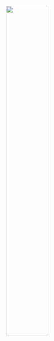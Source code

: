 <a href="https://open.spotify.com/track/520BxaPgBQSwGcfTYGO4Rd?si=f86fa221a45747f9">
  <img src="https://github.com/user-attachments/assets/7ceec4b3-e896-4602-8f1b-7cb5ec6f0b7f" width="48%" />
</a>

